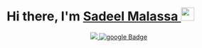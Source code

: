 <h1> Hi there, I'm <a href="../.../../../../">Sadeel Malassa </a>  <img src="https://media.giphy.com/media/hvRJCLFzcasrR4ia7z/giphy.gif" width="30px"/> </h1>

<div align="center">
    <a href="https://www.linkedin.com/in/sadeel-malassa-71a66621a/">
      <img src="https://img.shields.io/badge/LinkedIn-blue?style=for-the-badge&logo=linkedin"/>
    </a>
    <a href="mailto:sadeel.malasa@gmail.com">
      <img src="https://img.shields.io/badge/google-red?style=for-the-badge&logo=google&logoColor=white" alt="google Badge"/>
    </a>
    <br/>
    <img src="https://komarev.com/ghpvc/?username=sadeel16&style=for-the-badge&color=blue" alt=""/>
</div>
<!--
**sadeel16/sadeel16** is a ✨ _special_ ✨ repository because its `README.md` (this file) appears on your GitHub profile.

Here are some ideas to get you started:

- 🔭 I’m currently working on ...
- 🌱 I’m currently learning ...
- 👯 I’m looking to collaborate on ...
- 🤔 I’m looking for help with ...
- 💬 Ask me about ...
- 📫 How to reach me: ...
- 😄 Pronouns: ...
- ⚡ Fun fact: ...
-->
